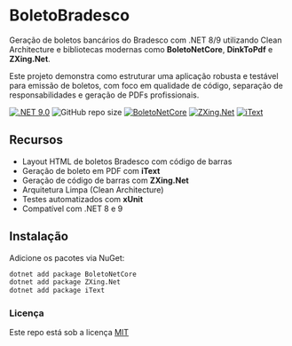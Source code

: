 # BoletoBradesco

Geração de boletos bancários do Bradesco com .NET 8/9 utilizando Clean Architecture e bibliotecas modernas como **BoletoNetCore**, **DinkToPdf** e **ZXing.Net**.

Este projeto demonstra como estruturar uma aplicação robusta e testável para emissão de boletos, com foco em qualidade de código, separação de responsabilidades e geração de PDFs profissionais.

[![.NET 9.0](https://img.shields.io/badge/.NET-9.0-red)](https://dotnet.microsoft.com/)
![GitHub repo size](https://img.shields.io/github/repo-size/samoryfiotec/BoletoBradesco?label=Repo%20Size&color=brown&style=flat&suffix=KB)
[![BoletoNetCore](https://img.shields.io/badge/BoletoNetCore-3.0.1.485-blue)](https://github.com/boleto-net/boletonetcore)
[![ZXing.Net](https://img.shields.io/badge/ZXing.Net-0.16.10-teal)](https://github.com/micjahn/ZXing.Net)
[![iText](https://img.shields.io/badge/iText-orange)](https://github.com/)

## Recursos

- Layout HTML de boletos Bradesco com código de barras
- Geração de boleto em PDF com **iText**
- Geração de código de barras com **ZXing.Net**
- Arquitetura Limpa (Clean Architecture)
- Testes automatizados com **xUnit**
- Compatível com .NET 8 e 9

## Instalação

Adicione os pacotes via NuGet:

```bash
dotnet add package BoletoNetCore
dotnet add package ZXing.Net
dotnet add package iText
```

### Licença

Este repo está sob a licença [MIT](LICENSE.txt)